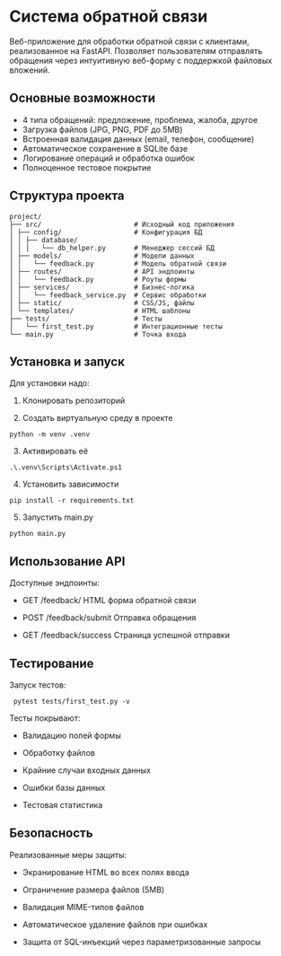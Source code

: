 # Система обратной связи

Веб-приложение для обработки обратной связи с клиентами, реализованное на FastAPI. Позволяет пользователям отправлять обращения через интуитивную веб-форму с поддержкой файловых вложений.



## Основные возможности 

-  4 типа обращений: предложение, проблема, жалоба, другое
-  Загрузка файлов (JPG, PNG, PDF до 5MB)
-  Встроенная валидация данных (email, телефон, сообщение)
-  Автоматическое сохранение в SQLite базе
-  Логирование операций и обработка ошибок
-  Полноценное тестовое покрытие

## Структура проекта 
```
project/
├── src/                       # Исходный код приложения
│ ├── config/                  # Конфигурация БД
│ │ ├── database/
│ │ │   └── db_helper.py       # Менеджер сессий БД
│ ├── models/                  # Модели данных
│ │   └── feedback.py          # Модель обратной связи
│ ├── routes/                  # API эндпоинты
│ │   └── feedback.py          # Роуты формы
│ ├── services/                # Бизнес-логика
│ │   └── feedback_service.py  # Сервис обработки
│ ├── static/                  # CSS/JS, файлы
│ └── templates/               # HTML шаблоны
├── tests/                     # Тесты
│   └── first_test.py          # Интеграционные тесты
└── main.py                    # Точка входа
```


## Установка и запуск 
Для установки надо:

1. Клонировать репозиторий

2. Создать виртуальную среду в проекте
```
python -m venv .venv 
```
3. Активировать её
```
.\.venv\Scripts\Activate.ps1
```

4. Установить зависимости
```
pip install -r requirements.txt 
```
5. Запустить main.py
```
python main.py
```

## Использование API 
Доступные эндпоинты:


  
  * GET	/feedback/	HTML форма обратной связи

  * POST	/feedback/submit	Отправка обращения

  * GET	/feedback/success	Страница успешной отправки

## Тестирование 

Запуск тестов:
```
 pytest tests/first_test.py -v
```

Тесты покрывают:

* Валидацию полей формы

* Обработку файлов

* Крайние случаи входных данных

* Ошибки базы данных

* Тестовая статистика

## Безопасность 
Реализованные меры защиты:

 * Экранирование HTML во всех полях ввода

 * Ограничение размера файлов (5MB)

 * Валидация MIME-типов файлов

 * Автоматическое удаление файлов при ошибках

 * Защита от SQL-инъекций через параметризованные запросы
